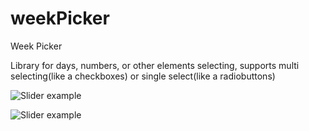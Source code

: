 # weekPicker
Week Picker

Library for days, numbers, or other elements selecting, supports multi selecting(like a checkboxes) or single select(like a radiobuttons)

![Slider example](http://content.screencast.com/users/styopdev/folders/Jing/media/a8cf2276-ac80-4dac-b3de-77fbef56fd9d/00000006.png)

![Slider example](http://content.screencast.com/users/styopdev/folders/Jing/media/1363ef80-5c52-486a-8866-ab39fb4beec1/00000007.png)